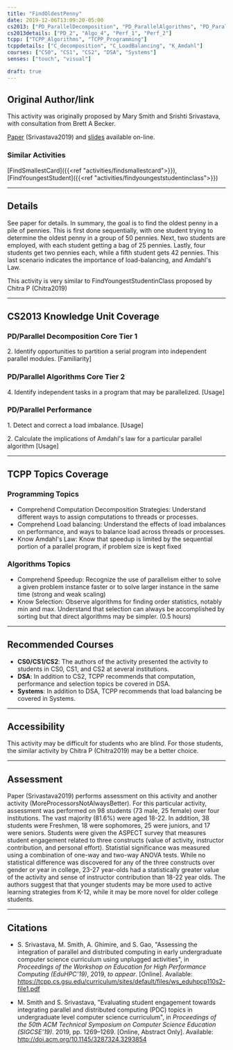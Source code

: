 ```yaml
---
title: "FindOldestPenny"
date: 2019-12-06T13:09:20-05:00
cs2013: ["PD_ParallelDecomposition", "PD_ParallelAlgorithms", "PD_ParallelPerformance"]
cs2013details: ["PD_2", "Algo_4", "Perf_1", "Perf_2"]
tcpp: ["TCPP_Algorithms", "TCPP_Programming"]
tcppdetails: ["C_decomposition", "C_LoadBalancing", "K_Amdahl"]
courses: ["CS0", "CS1", "CS2", "DSA", "Systems"]
senses: ["touch", "visual"]

draft: true
---
```


## Original Author/link

This activity was originally proposed by Mary Smith and Srishti Srivastava,
with consultation from Brett A Becker. 

[Paper](https://tcpp.cs.gsu.edu/curriculum/sites/default/files/ws_eduhpcp110s2-file1.pdf) (Srivastava2019) and [slides](https://tcpp.cs.gsu.edu/curriculum/sites/default/files/Srishti_Mary_EduHPC_SC2019_Presentation.pdf) 
available on-line.

### Similar Activities

[FindSmallestCard]({{<ref "activities/findsmallestcard">}}), [FindYoungestStudent]({{<ref "activities/findyoungeststudentinclass">}})

---

## Details

See paper for details. In summary, the goal is to find the oldest penny in a 
pile of pennies. This is first done sequentially, with one student trying 
to determine the oldest penny in a group of 50 pennies. Next, two students are 
employed, with each student getting a bag of 25 pennies. Lastly, four 
students get two pennies each, while a fifth student gets 42 pennies. This 
last scenario indicates the importance of load-balancing, and Amdahl's Law. 

This activity is very similar to FindYoungestStudentinClass proposed by 
Chitra P (Chitra2019)

---

## CS2013 Knowledge Unit Coverage


### PD/Parallel Decomposition Core Tier 1

2\. Identify opportunities to partition a serial program into independent parallel modules. [Familiarity]

### PD/Parallel Algorithms Core Tier 2

4\. Identify independent tasks in a program that may be parallelized. [Usage]

### PD/Parallel Performance

1\. Detect and correct a load imbalance. [Usage]

2\. Calculate the implications of Amdahl's law for a particular parallel algorithm [Usage]

---

## TCPP Topics Coverage

### Programming Topics

* Comprehend Computation Decomposition Strategies: Understand different ways to assign computations to threads or processes.
* Comprehend Load balancing: Understand the effects of load imbalances on performance, and ways to balance load across threads or processes.
* Know Amdahl's Law: Know that speedup is limited by the sequential portion of a parallel program, if problem size is kept fixed

### Algorithms Topics

* Comprehend Speedup: Recognize the use of parallelism either to solve a given problem instance faster or to solve larger instance in the same time (strong and weak scaling)
* Know Selection: Observe algorithms for finding order statistics, notably min and max. Understand that selection can always be accomplished by sorting but that direct algorithms may be simpler. (0.5 hours)

---

## Recommended Courses

* **CS0/CS1/CS2**: The authors of the activity presented the activity to 
  students in CS0, CS1, and CS2 at several institutions.  
* **DSA**: In addition to CS2, TCPP recommends that computation, performance and selection topics 
  be covered in DSA.
* **Systems**: In addition to DSA, TCPP recommends that load balancing be covered in Systems. 

---

## Accessibility

This activity may be difficult for students who are blind. For those students, 
the similar activity by Chitra P (Chitra2019) may be a better choice.

---


## Assessment 

Paper (Srivastava2019) performs assessment on this activity and another 
activity (MoreProcessorsNotAlwaysBetter). For this particular activity, 
assessment was performed on 98 students (73 male, 25 female) over four 
institutions. The vast majority (81.6%) were aged 18-22. In addition, 
38 students were Freshmen, 18 were sophomores, 25 were juniors, and 17 
were seniors. Students were given the ASPECT survey that measures student 
engagement related to three constructs (value of activity, instructor 
contribution, and personal effort). Statistial significance was measured 
using a combination of one-way and two-way ANOVA tests. While no statistical 
difference was discovered for any of the three constructs over gender or year 
in college, 23-27 year-olds had a statistically greater value of the activity and sense 
of instructor contribution than 18-22 year olds. The authors suggest that 
that younger students may be more used to active learning strategies
from K-12, while it may be more novel for older college students. 

---

## Citations

* S. Srivastava, M. Smith, A. Ghimire, and S. Gao, "Assessing the integration of
  parallel and distributed computing in early undergraduate computer science 
  curriculum using unplugged activities", in _Proceedings of the Workshop on 
  Education for High Performance Computing (EduHPC'19)_, 2019, _to appear_. 
  [Online]. Available: https://tcpp.cs.gsu.edu/curriculum/sites/default/files/ws_eduhpcp110s2-file1.pdf

* M. Smith and S. Srivastava, "Evaluating student engagement towards 
  integrating parallel and distributed computing (PDC) topics in undergraduate 
  level computer science curriculum", in _Proceedings of the 50th ACM 
  Technical Symposium on Computer Science Education (SIGCSE'19)_. 2019, 
  pp. 1269–1269. [Online, Abstract Only]. Available: http://doi.acm.org/10.1145/3287324.3293854

